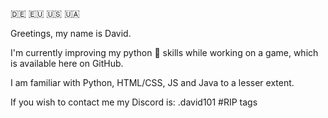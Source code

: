 :de: :eu: :us: :ukraine:

Greetings, my name is David. 

I'm currently improving my python :snake: skills while working on a game, which is available here on GitHub.

I am familiar with Python, HTML/CSS, JS and Java to a lesser extent. 

If you wish to contact me my Discord is: .david101 #RIP tags
<!---
DOD-101/DOD-101 is a ✨ special ✨ repository because its `README.md` (this file) appears on your GitHub profile.
You can click the Preview link to take a look at your changes.
--->
